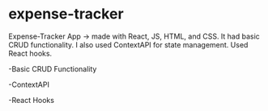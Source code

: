 # expense-tracker

Expense-Tracker App -> made with React, JS, HTML, and CSS. It had basic CRUD functionality. I also used ContextAPI for state management. Used React hooks.

-Basic CRUD Functionality

-ContextAPI

-React Hooks
